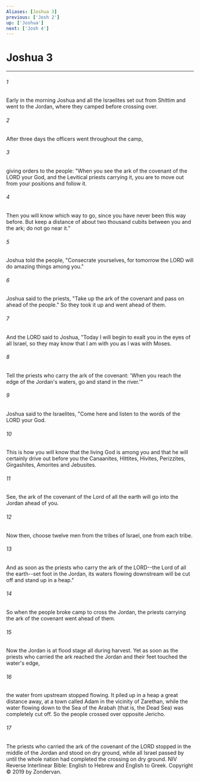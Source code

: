 ```yaml
---
Aliases: [Joshua 3]
previous: ['Josh 2']
up: ['Joshua']
next: ['Josh 4']
---
```

# Joshua 3

***


###### 1 
Early in the morning Joshua and all the Israelites set out from Shittim and went to the Jordan, where they camped before crossing over. 

###### 2 
After three days the officers went throughout the camp, 

###### 3 
giving orders to the people: "When you see the ark of the covenant of the LORD your God, and the Levitical priests carrying it, you are to move out from your positions and follow it. 

###### 4 
Then you will know which way to go, since you have never been this way before. But keep a distance of about two thousand cubits between you and the ark; do not go near it." 

###### 5 
Joshua told the people, "Consecrate yourselves, for tomorrow the LORD will do amazing things among you." 

###### 6 
Joshua said to the priests, "Take up the ark of the covenant and pass on ahead of the people." So they took it up and went ahead of them. 

###### 7 
And the LORD said to Joshua, "Today I will begin to exalt you in the eyes of all Israel, so they may know that I am with you as I was with Moses. 

###### 8 
Tell the priests who carry the ark of the covenant: 'When you reach the edge of the Jordan's waters, go and stand in the river.'" 

###### 9 
Joshua said to the Israelites, "Come here and listen to the words of the LORD your God. 

###### 10 
This is how you will know that the living God is among you and that he will certainly drive out before you the Canaanites, Hittites, Hivites, Perizzites, Girgashites, Amorites and Jebusites. 

###### 11 
See, the ark of the covenant of the Lord of all the earth will go into the Jordan ahead of you. 

###### 12 
Now then, choose twelve men from the tribes of Israel, one from each tribe. 

###### 13 
And as soon as the priests who carry the ark of the LORD--the Lord of all the earth--set foot in the Jordan, its waters flowing downstream will be cut off and stand up in a heap." 

###### 14 
So when the people broke camp to cross the Jordan, the priests carrying the ark of the covenant went ahead of them. 

###### 15 
Now the Jordan is at flood stage all during harvest. Yet as soon as the priests who carried the ark reached the Jordan and their feet touched the water's edge, 

###### 16 
the water from upstream stopped flowing. It piled up in a heap a great distance away, at a town called Adam in the vicinity of Zarethan, while the water flowing down to the Sea of the Arabah (that is, the Dead Sea) was completely cut off. So the people crossed over opposite Jericho. 

###### 17 
The priests who carried the ark of the covenant of the LORD stopped in the middle of the Jordan and stood on dry ground, while all Israel passed by until the whole nation had completed the crossing on dry ground. NIV Reverse Interlinear Bible: English to Hebrew and English to Greek. Copyright © 2019 by Zondervan.
